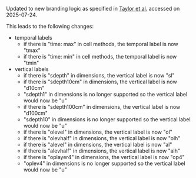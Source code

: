 Updated to new branding logic as specified in [Taylor et al.](https://docs.google.com/document/d/19jzecgymgiiEsTDzaaqeLP6pTvLT-NzCMaq-wu-QoOc/edit?pli=1&tab=t.0)
accessed on 2025-07-24.

This leads to the following changes:

- temporal labels
    - if there is "time: max" in cell methods, the temporal label is now "tmax"
    - if there is "time: min" in cell methods, the temporal label is now "tmin"
- vertical labels
    - if there is "sdepth" in dimensions, the vertical label is now "sl"
    - if there is "sdepth10cm" in dimensions, the vertical label is now "d10cm"
    - "sdepth1" in dimensions is no longer supported so the vertical label would now be "u"
    - if there is "sdepth100cm" in dimensions, the vertical label is now "d100cm"
    - "sdepth10" in dimensions is no longer supported so the vertical label would now be "u"
    - if there is "olevel" in dimensions, the vertical label is now "ol"
    - if there is "olevhalf" in dimensions, the vertical label is now "olh"
    - if there is "alevel" in dimensions, the vertical label is now "al"
    - if there is "alevhalf" in dimensions, the vertical label is now "alh"
    - if there is "oplayer4" in dimensions, the vertical label is now "op4"
    - "oplev4" in dimensions is no longer supported so the vertical label would now be "u"
